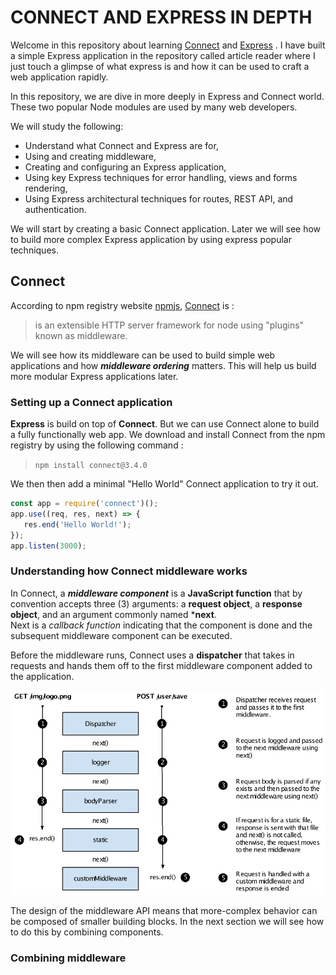 # CONNECT AND EXPRESS IN DEPTH

Welcome in this repository about learning [Connect](https://www.npmjs.com/package/connect) and [Express](http://expressjs.com/) . I have built a simple Express application in the repository called article reader where I just touch a glimpse of what express is and how it can be used to craft a web application rapidly.

In this repository, we are dive in more deeply in Express and Connect world. These two popular Node modules are used by many web developers.

We will study the following:

- Understand what Connect and Express are for,
- Using and creating middleware,
- Creating and configuring an Express application,
- Using key Express techniques for error handling, views and forms rendering,
- Using Express architectural techniques for routes, REST API, and authentication.

We will start by creating a basic Connect application. Later we will see how to build more complex Express application by using express popular techniques.

## Connect

According to npm registry website [npmjs](https://www.npmjs.com/), [Connect](https://www.npmjs.com/package/connect) is :

> is an extensible HTTP server framework for node using "plugins" known as middleware.

We will see how its middleware can be used to build simple web applications and how ***middleware ordering*** matters. This will help us build more modular Express applications later.

### Setting up a Connect application

**Express** is build on top of **Connect**. But we can use Connect alone to build a fully functionally web app.
We download and install Connect from the npm registry by using the following command :

> `npm install connect@3.4.0`

We then then add a minimal "Hello World" Connect application to try it out.

```js
const app = require('connect')();
app.use((req, res, next) => {
   res.end('Hello World!');
});
app.listen(3000);
```

### Understanding how Connect middleware works

In Connect, a ***middleware component*** is a **JavaScript function** that by convention accepts three (3) arguments: a **request object**, a **response object**, and an argument commonly named ***next**.   
Next is a _callback function_ indicating that the component is done and the subsequent middleware component can be executed.

Before the middleware runs, Connect uses a **dispatcher** that takes in requests and hands them off to the first middleware component added to the application.

![Life cycle of two HTTP requests making their way through the Connect server](/assets/requests_lifecycle.png "Connect HTTP request life cycle")

The design of the middleware API means that more-complex behavior can be composed of smaller building blocks. In the next section we will see how to do this by combining components.

### Combining middleware

